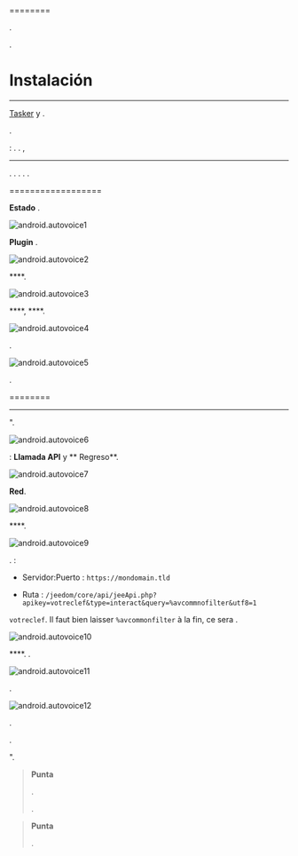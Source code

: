  
========


. 

.

Instalación 
============

 
-------------



[Tasker](https://play.google.com/store/apps/dyails?id=ny.dinglisch.android.taskerm&hl=fr)
y
[](https://play.google.com/store/apps/dyails?id=com.joaomgcd.autovoice&hl=fr).

.

 : 
. 
. 
,


 
-----------

. 
. 
. 
. 
.

 
==================

 **Estado** .

![android.autovoice1](images/android.autovoice1.png)

 **Plugin** .

![android.autovoice2](images/android.autovoice2.png)

 ****.

![android.autovoice3](images/android.autovoice3.png)

 ****,  ****.

![android.autovoice4](images/android.autovoice4.png)


.

![android.autovoice5](images/android.autovoice5.png)


.

 
========

 **** 
".

![android.autovoice6](images/android.autovoice6.png)

 : **Llamada API** y **
Regreso**.

![android.autovoice7](images/android.autovoice7.png)

 **Red**.

![android.autovoice8](images/android.autovoice8.png)

 ****.

![android.autovoice9](images/android.autovoice9.png)

. 
 :

-   Servidor:Puerto : `https://mondomain.tld`

-   Ruta :
    `/jeedom/core/api/jeeApi.php?apikey=votreclef&type=interact&query=%avcommnofilter&utf8=1`


`votreclef`. Il faut bien laisser `%avcommonfilter` à la fin, ce sera
.

![android.autovoice10](images/android.autovoice10.png)

 ****. 
.

![android.autovoice11](images/android.autovoice11.png)

.

![android.autovoice12](images/android.autovoice12.png)

. 

. 


".

> **Punta**
>
> 
> . 
> 
> .

> **Punta**
>
> 
> 
> 
> .
